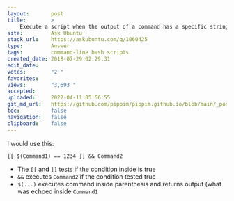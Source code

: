 ```yaml
---
layout:       post
title:        >
    Execute a script when the output of a command has a specific string
site:         Ask Ubuntu
stack_url:    https://askubuntu.com/q/1060425
type:         Answer
tags:         command-line bash scripts
created_date: 2018-07-29 02:29:31
edit_date:    
votes:        "2 "
favorites:    
views:        "3,693 "
accepted:     
uploaded:     2022-04-11 05:56:55
git_md_url:   https://github.com/pippim/pippim.github.io/blob/main/_posts/2018/2018-07-29-Execute-a-script-when-the-output-of-a-command-has-a-specific-string.md
toc:          false
navigation:   false
clipboard:    false
---
```


I would use this:

``` 
[[ $(Command1) == 1234 ]] && Command2
```

- The `[[` and `]]` tests if the condition inside is true
- `&&` executes `Command2` if the condition tested true
- `$(...)` executes command inside parenthesis and returns output (what was echoed inside `Command1`
``` 

```
